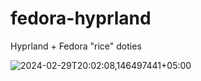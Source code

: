 # fedora-hyprland
Hyprland + Fedora "rice" doties

![2024-02-29T20:02:08,146497441+05:00](https://github.com/socute727/fedora-hyprland/assets/152518983/25ab5e8e-515f-4b51-b6ec-a0a120ae860f)
